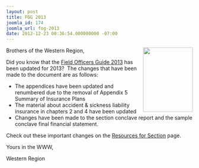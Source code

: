 ```yaml
---
layout: post
title: FOG 2013
joomla_id: 174
joomla_url: fog-2013
date: 2012-12-23 00:36:54.000000000 -07:00
---
```

<p>Brothers of the Western Region,<a href="resources/sections"><img src="images/FOG.jpg" alt="" align="right" width="134" height="174" /></a></p>
<p>Did you know that the&nbsp;<a class="doclink" href="index.php?option=com_docman&amp;task=doc_download&amp;gid=40&amp;Itemid=262">Field Officers Guide 2013</a> has been updated for 2013? &nbsp;The changes that have been made to the document are as follows:</p>
<ul>
<li>The appendices have been updated and renumbered due to the removal of Appendix 5 Summary of Insurance Plans</li>
<li>The material about accident &amp; sickness liability insurance in chapters 2 and 4 have been updated</li>
<li>Changes have been made to the section conclave report and the sample conclave final financial statement.</li>
</ul>
<p>Check out these important changes on the <a href="resources/sections">Resources for Section</a> page.</p>
<p>Yours in the WWW,</p>
<p>Western Region</p>
